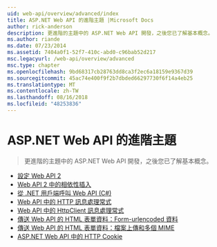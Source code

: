 ```yaml
---
uid: web-api/overview/advanced/index
title: ASP.NET Web API 的進階主題 |Microsoft Docs
author: rick-anderson
description: 更進階的主題中的 ASP.NET Web API 開發，之後您已了解基本概念。
ms.author: riande
ms.date: 07/23/2014
ms.assetid: 7404a0f1-52f7-410c-abd0-c96bab52d217
msc.legacyurl: /web-api/overview/advanced
msc.type: chapter
ms.openlocfilehash: 9bd68317cb28763dd8ca3f2ec6a18159e9367d39
ms.sourcegitcommit: 45ac74e400f9f2b7dbded66297730f6f14a4eb25
ms.translationtype: MT
ms.contentlocale: zh-TW
ms.lasthandoff: 08/16/2018
ms.locfileid: "48253836"
---
```

<a name="advanced-topics-for-aspnet-web-api"></a>ASP.NET Web API 的進階主題
====================
> 更進階的主題中的 ASP.NET Web API 開發，之後您已了解基本概念。


- [設定 Web API 2](configuring-aspnet-web-api.md)
- [Web API 2 中的相依性插入](dependency-injection.md)
- [從 .NET 用戶端呼叫 Web API (C#)](calling-a-web-api-from-a-net-client.md)
- [Web API 中的 HTTP 訊息處理常式](http-message-handlers.md)
- [Web API 中的 HttpClient 訊息處理常式](httpclient-message-handlers.md)
- [傳送 Web API 的 HTML 表單資料：Form-urlencoded 資料](sending-html-form-data-part-1.md)
- [傳送 Web API 的 HTML 表單資料：檔案上傳和多個 MIME](sending-html-form-data-part-2.md)
- [ASP.NET Web API 中的 HTTP Cookie](http-cookies.md)
